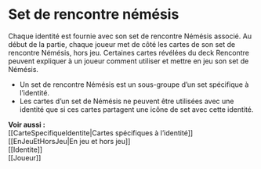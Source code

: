 # Set de rencontre némésis
Chaque identité est fournie avec son set de rencontre Némésis associé. Au début de la partie, chaque joueur met de côté les cartes de son set de rencontre Némésis, hors jeu. Certaines cartes révélées du deck Rencontre peuvent expliquer à un joueur comment utiliser et mettre en jeu son set de Némésis.  

- Un set de rencontre Némésis est un sous-groupe d’un set spécifique à l’identité.
- Les cartes d’un set de Némésis ne peuvent être utilisées avec une identité que si ces cartes partagent une icône de set avec cette identité.

**Voir aussi :**  
[[CarteSpecifiqueIdentite|Cartes spécifiques à l’identité]]  
[[EnJeuEtHorsJeu|En jeu et hors jeu]]  
[[Identite]]  
[[Joueur]]